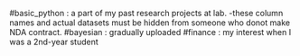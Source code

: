 #basic_python : a part of my past research projects at lab. 
 -these column names and actual datasets must be hidden from someone who donot make NDA contract.
#bayesian : gradually uploaded
#finance : my interest when I was a 2nd-year student
